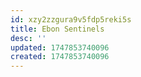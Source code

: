 ```yaml
---
id: xzy2zzgura9v5fdp5reki5s
title: Ebon Sentinels
desc: ''
updated: 1747853740096
created: 1747853740096
---
```

